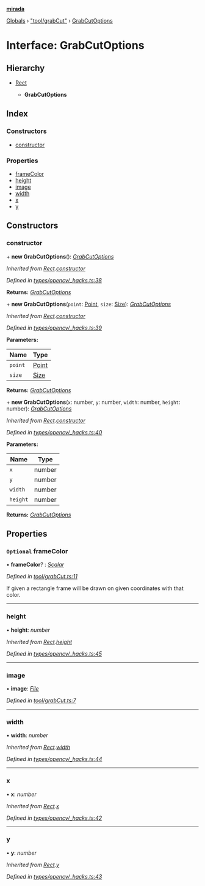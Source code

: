 **[mirada](../README.md)**

[Globals](../README.md) › ["tool/grabCut"](../modules/_tool_grabcut_.md) › [GrabCutOptions](_tool_grabcut_.grabcutoptions.md)

# Interface: GrabCutOptions

## Hierarchy

* [Rect](../classes/_types_opencv__hacks_.rect.md)

  * **GrabCutOptions**

## Index

### Constructors

* [constructor](_tool_grabcut_.grabcutoptions.md#constructor)

### Properties

* [frameColor](_tool_grabcut_.grabcutoptions.md#optional-framecolor)
* [height](_tool_grabcut_.grabcutoptions.md#height)
* [image](_tool_grabcut_.grabcutoptions.md#image)
* [width](_tool_grabcut_.grabcutoptions.md#width)
* [x](_tool_grabcut_.grabcutoptions.md#x)
* [y](_tool_grabcut_.grabcutoptions.md#y)

## Constructors

###  constructor

\+ **new GrabCutOptions**(): *[GrabCutOptions](_tool_grabcut_.grabcutoptions.md)*

*Inherited from [Rect](../classes/_types_opencv__hacks_.rect.md).[constructor](../classes/_types_opencv__hacks_.rect.md#constructor)*

*Defined in [types/opencv/_hacks.ts:38](https://github.com/cancerberoSgx/mirada/blob/170e57c/mirada/src/types/opencv/_hacks.ts#L38)*

**Returns:** *[GrabCutOptions](_tool_grabcut_.grabcutoptions.md)*

\+ **new GrabCutOptions**(`point`: [Point](../classes/_types_opencv__hacks_.point.md), `size`: [Size](../classes/_types_opencv__hacks_.size.md)): *[GrabCutOptions](_tool_grabcut_.grabcutoptions.md)*

*Inherited from [Rect](../classes/_types_opencv__hacks_.rect.md).[constructor](../classes/_types_opencv__hacks_.rect.md#constructor)*

*Defined in [types/opencv/_hacks.ts:39](https://github.com/cancerberoSgx/mirada/blob/170e57c/mirada/src/types/opencv/_hacks.ts#L39)*

**Parameters:**

Name | Type |
------ | ------ |
`point` | [Point](../classes/_types_opencv__hacks_.point.md) |
`size` | [Size](../classes/_types_opencv__hacks_.size.md) |

**Returns:** *[GrabCutOptions](_tool_grabcut_.grabcutoptions.md)*

\+ **new GrabCutOptions**(`x`: number, `y`: number, `width`: number, `height`: number): *[GrabCutOptions](_tool_grabcut_.grabcutoptions.md)*

*Inherited from [Rect](../classes/_types_opencv__hacks_.rect.md).[constructor](../classes/_types_opencv__hacks_.rect.md#constructor)*

*Defined in [types/opencv/_hacks.ts:40](https://github.com/cancerberoSgx/mirada/blob/170e57c/mirada/src/types/opencv/_hacks.ts#L40)*

**Parameters:**

Name | Type |
------ | ------ |
`x` | number |
`y` | number |
`width` | number |
`height` | number |

**Returns:** *[GrabCutOptions](_tool_grabcut_.grabcutoptions.md)*

## Properties

### `Optional` frameColor

• **frameColor**? : *[Scalar](../classes/_types_opencv__hacks_.scalar.md)*

*Defined in [tool/grabCut.ts:11](https://github.com/cancerberoSgx/mirada/blob/170e57c/mirada/src/tool/grabCut.ts#L11)*

If given a rectangle frame will be drawn on given coordinates with that color.

___

###  height

• **height**: *number*

*Inherited from [Rect](../classes/_types_opencv__hacks_.rect.md).[height](../classes/_types_opencv__hacks_.rect.md#height)*

*Defined in [types/opencv/_hacks.ts:45](https://github.com/cancerberoSgx/mirada/blob/170e57c/mirada/src/types/opencv/_hacks.ts#L45)*

___

###  image

• **image**: *[File](../classes/_file_.file.md)*

*Defined in [tool/grabCut.ts:7](https://github.com/cancerberoSgx/mirada/blob/170e57c/mirada/src/tool/grabCut.ts#L7)*

___

###  width

• **width**: *number*

*Inherited from [Rect](../classes/_types_opencv__hacks_.rect.md).[width](../classes/_types_opencv__hacks_.rect.md#width)*

*Defined in [types/opencv/_hacks.ts:44](https://github.com/cancerberoSgx/mirada/blob/170e57c/mirada/src/types/opencv/_hacks.ts#L44)*

___

###  x

• **x**: *number*

*Inherited from [Rect](../classes/_types_opencv__hacks_.rect.md).[x](../classes/_types_opencv__hacks_.rect.md#x)*

*Defined in [types/opencv/_hacks.ts:42](https://github.com/cancerberoSgx/mirada/blob/170e57c/mirada/src/types/opencv/_hacks.ts#L42)*

___

###  y

• **y**: *number*

*Inherited from [Rect](../classes/_types_opencv__hacks_.rect.md).[y](../classes/_types_opencv__hacks_.rect.md#y)*

*Defined in [types/opencv/_hacks.ts:43](https://github.com/cancerberoSgx/mirada/blob/170e57c/mirada/src/types/opencv/_hacks.ts#L43)*
